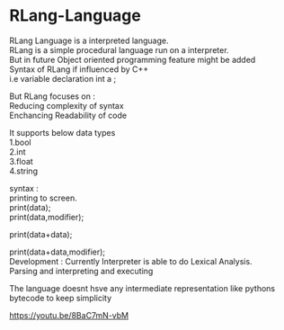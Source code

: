 # RLang-Language
RLang Language is a interpreted language.<br>
RLang is a simple procedural language run on a interpreter.<br>
But in future Object oriented programming feature might be added<br>
Syntax of RLang if influenced by C++<br>
i.e variable declaration int a ;<br>

But RLang focuses on :<br>
Reducing complexity of syntax <br>
Enchancing Readability of code<br>






 
 







It supports below data types <br>
1.bool<br>
2.int<br>
3.float<br>
4.string <br>

syntax :<br>
printing to screen.<br>
print(data);<br>
print(data,modifier);<br>

print(data+data);<br>

print(data+data,modifier);<br>
Development :
Currently Interpreter is able to do Lexical Analysis.<br>
Parsing and interpreting and executing<br>

The language doesnt hsve any intermediate representation like pythons bytecode to keep simplicity<br>


https://youtu.be/8BaC7mN-vbM

